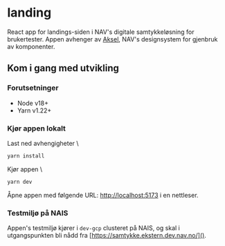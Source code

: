 # landing
React app for landings-siden i NAV's digitale samtykkeløsning for brukertester. Appen avhenger av [Aksel](https://aksel.nav.no/), NAV's designsystem for gjenbruk av komponenter.

## Kom i gang med utvikling

### Forutsetninger
- Node v18+
- Yarn v1.22+

### Kjør appen lokalt

Last ned avhengigheter \
````bash
yarn install
````

Kjør appen \
````bash
yarn dev
````

Åpne appen med følgende URL: [http://localhost:5173]() i en nettleser.

### Testmiljø på NAIS
Appen's testmiljø kjører i `dev-gcp` clusteret på NAIS, og skal i utgangspunkten bli nådd fra [https://samtykke.ekstern.dev.nav.no/]().
